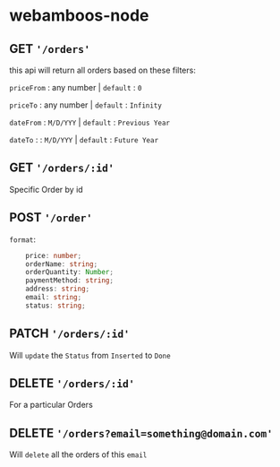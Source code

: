 # webamboos-node

## GET `'/orders'`

this api will return all orders based on these filters:

`priceFrom` : any number | `default` : `0`

`priceTo` : any number | `default` : `Infinity`

`dateFrom` : `M/D/YYY` | `default` : `Previous Year`

`dateTo` : : `M/D/YYY` | `default` : `Future Year`

## GET `'/orders/:id'`

Specific Order by id

## POST `'/order'`

`format`:

```typeScript
    price: number;
    orderName: string;
    orderQuantity: Number;
    paymentMethod: string;
    address: string;
    email: string;
    status: string;
```

## PATCH `'/orders/:id'`

Will `update` the `Status` from `Inserted` to `Done`

## DELETE `'/orders/:id'`

For a particular Orders

## DELETE `'/orders?email=something@domain.com'`

Will `delete` all the orders of this `email`
